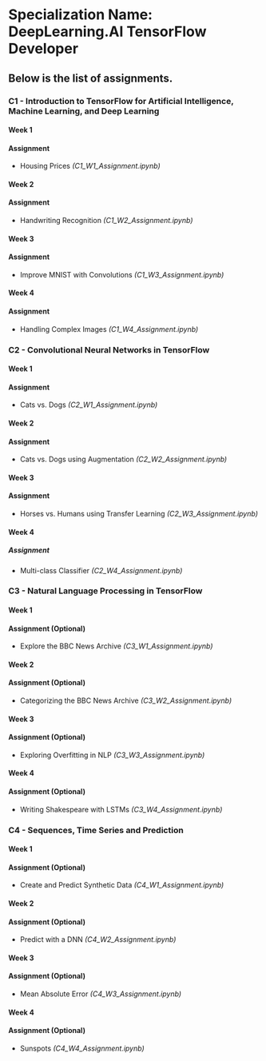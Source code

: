 # Specialization Name: DeepLearning.AI TensorFlow Developer

## Below is the list of assignments.

### C1 - Introduction to TensorFlow for Artificial Intelligence, Machine Learning, and Deep Learning

#### Week 1

#### Assignment

- Housing Prices _(C1_W1_Assignment.ipynb)_


#### Week 2

#### Assignment

- Handwriting Recognition _(C1_W2_Assignment.ipynb)_


#### Week 3

#### Assignment

- Improve MNIST with Convolutions _(C1_W3_Assignment.ipynb)_


#### Week 4

#### Assignment

- Handling Complex Images _(C1_W4_Assignment.ipynb)_


### C2 - Convolutional Neural Networks in TensorFlow

#### Week 1

#### Assignment

- Cats vs. Dogs _(C2_W1_Assignment.ipynb)_


#### Week 2

#### Assignment

- Cats vs. Dogs using Augmentation _(C2_W2_Assignment.ipynb)_



#### Week 3 

#### Assignment

- Horses vs. Humans using Transfer Learning _(C2_W3_Assignment.ipynb)_


#### Week 4

##### Assignment

- Multi-class Classifier _(C2_W4_Assignment.ipynb)_


### C3 - Natural Language Processing in TensorFlow

#### Week 1

#### Assignment (Optional)

- Explore the BBC News Archive _(C3_W1_Assignment.ipynb)_


#### Week 2

#### Assignment (Optional)

- Categorizing the BBC News Archive _(C3_W2_Assignment.ipynb)_


#### Week 3

#### Assignment (Optional)

- Exploring Overfitting in NLP _(C3_W3_Assignment.ipynb)_

#### Week 4

#### Assignment (Optional)

- Writing Shakespeare with LSTMs _(C3_W4_Assignment.ipynb)_



### C4 - Sequences, Time Series and Prediction

#### Week 1

#### Assignment (Optional)

- Create and Predict Synthetic Data _(C4_W1_Assignment.ipynb)_


#### Week 2

#### Assignment (Optional) 

- Predict with a DNN _(C4_W2_Assignment.ipynb)_


#### Week 3

#### Assignment (Optional)

- Mean Absolute Error _(C4_W3_Assignment.ipynb)_



#### Week 4

#### Assignment (Optional)

- Sunspots _(C4_W4_Assignment.ipynb)_


